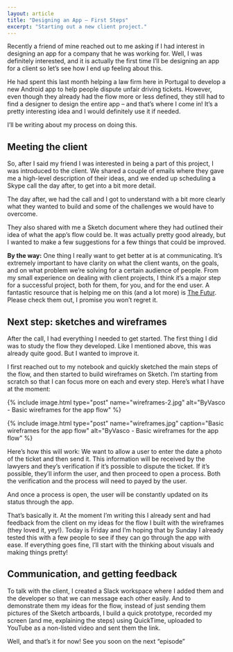 ```yaml
---
layout: article
title: "Designing an App – First Steps"
excerpt: "Starting out a new client project."
---
```


Recently a friend of mine reached out to me asking if I had interest in designing an app for a company that he was working for. Well, I was definitely interested, and it is actually the first time I’ll be designing an app for a client so let’s see how I end up feeling about this.

He had spent this last month helping a law firm here in Portugal to develop a new Android app to help people dispute unfair driving tickets. However, even though they already had the flow more or less defined, they still had to find a designer to design the entire app – and that’s where I come in! It’s a pretty interesting idea and I would definitely use it if needed.

I’ll be writing about my process on doing this.


## Meeting the client
So, after I said my friend I was interested in being a part of this project, I was introduced to the client. We shared a couple of emails where they gave me a high-level description of their ideas, and we ended up scheduling a Skype call the day after, to get into a bit more detail.

The day after, we had the call and I got to understand with a bit more clearly what they wanted to build and some of the challenges we would have to overcome.

They also shared with me a Sketch document where they had outlined their idea of what the app’s flow could be. It was actually pretty good already, but I wanted to make a few suggestions for a few things that could be improved.

**By the way:** One thing I really want to get better at is at communicating. It’s extremely important to have clarity on what the client wants, on the goals, and on what problem we’re solving for a certain audience of people. From my small experience on dealing with client projects, I think it’s a major step for a successful project, both for them, for you, and for the end user. A fantastic resource that is helping me on this (and a lot more) is [The Futur](https://www.youtube.com/user/TheSkoolRocks). Please check them out, I promise you won’t regret it.


## Next step: sketches and wireframes
After the call, I had everything I needed to get started. The first thing I did was to study the flow they developed. Like I mentioned above, this was already quite good. But I wanted to improve it.

I first reached out to my notebook and quickly sketched the main steps of the flow, and then started to build wireframes on Sketch. I’m starting from scratch so that I can focus more on each and every step. Here’s what I have at the moment:

{% 
  include image.html
  type="post"
  name="wireframes-2.jpg"
  alt="ByVasco - Basic wireframes for the app flow"
%}

{% 
  include image.html
  type="post"
  name="wireframes.jpg"
  caption="Basic wireframes for the app flow"
  alt="ByVasco - Basic wireframes for the app flow"
%}

Here’s how this will work: We want to allow a user to enter the date a photo of the ticket and then send it. This information will be received by the lawyers and they’s verification if it’s possible to dispute the ticket. If it’s possible, they’ll inform the user, and then proceed to open a process. Both the verification and the process will need to payed by the user.

And once a process is open, the user will be constantly updated on its status through the app.

That’s basically it. At the moment I’m writing this I already sent and had feedback from the client on my ideas for the flow I built with the wireframes (they loved it, yey!). Today is Friday and I’m hoping that by Sunday I already tested this with a few people to see if they can go through the app with ease. If everything goes fine, I’ll start with the thinking about visuals and making things pretty!


## Communication, and getting feedback
To talk with the client, I created a Slack workspace where I added them and the developer so that we can message each other easily. And to demonstrate them my ideas for the flow, instead of just sending them pictures of the Sketch artboards, I build a quick prototype, recorded my screen (and me, explaining the steps) using QuickTime, uploaded to YouTube as a non-listed video and sent them the link.


Well, and that’s it for now! See you soon on the next “episode”